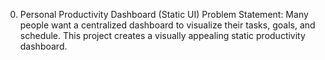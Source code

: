0. Personal Productivity Dashboard (Static UI)
Problem Statement:
Many people want a centralized dashboard to visualize their tasks, goals, and schedule. This project creates a
visually appealing static productivity dashboard.
